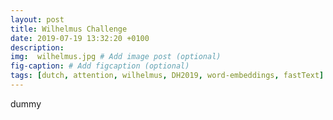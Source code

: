 ```yaml
---
layout: post
title: Wilhelmus Challenge
date: 2019-07-19 13:32:20 +0100
description: 
img:  wilhelmus.jpg # Add image post (optional)
fig-caption: # Add figcaption (optional)
tags: [dutch, attention, wilhelmus, DH2019, word-embeddings, fastText]
---
```

dummy
